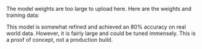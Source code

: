 The model weights are too large to upload here. Here are the weights and training data: 

This model is somewhat refined and achieved an 80% accuracy on real world data. However, it is fairly large and could be tuned immensely. This is a proof of concept, not a production build.
